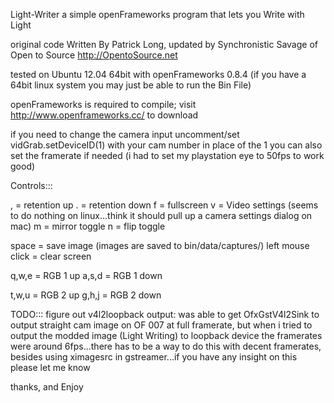 Light-Writer
a simple openFrameworks program that lets you Write with Light

original code Written By Patrick Long, updated by Synchronistic Savage of Open to Source
http://OpentoSource.net

tested on Ubuntu 12.04 64bit with openFrameworks 0.8.4
(if you have a 64bit linux system you may just be able to run the Bin File)

openFrameworks is required to compile; visit http://www.openframeworks.cc/ to download

if you need to change the camera input uncomment/set vidGrab.setDeviceID(1) with your cam number in place of the 1
you can also set the framerate if needed (i had to set my playstation eye to 50fps to work good)

Controls:::

, = retention up
. = retention down
f = fullscreen
v = Video settings (seems to do nothing on linux...think it should pull up a camera settings dialog on mac)
m = mirror toggle
n = flip toggle 

space = save image (images are saved to bin/data/captures/)
left mouse click = clear screen

q,w,e = RGB 1 up
a,s,d = RGB 1 down

t,w,u = RGB 2 up
g,h,j = RGB 2 down

TODO:::
figure out v4l2loopback output: was able to get OfxGstV4l2Sink to output straight cam image on OF 007 at full framerate, but when i tried to output the modded image (Light Writing) to loopback device the framerates were around 6fps...there has to be a way to do this with decent framerates, besides using ximagesrc in gstreamer...if you have any insight on this please let me know

thanks, and Enjoy


